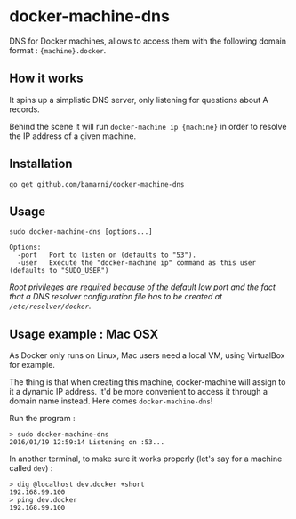 # docker-machine-dns

DNS for Docker machines, allows to access them with the following domain format : `{machine}.docker`.

## How it works

It spins up a simplistic DNS server, only listening for questions about A records.

Behind the scene it will run `docker-machine ip {machine}` in order to resolve the IP address of a given machine.

## Installation

    go get github.com/bamarni/docker-machine-dns

## Usage

    sudo docker-machine-dns [options...]

    Options:
      -port   Port to listen on (defaults to "53").
      -user   Execute the "docker-machine ip" command as this user (defaults to "SUDO_USER")

*Root privileges are required because of the default low port and the fact that a DNS resolver configuration file
has to be created at `/etc/resolver/docker`.*

## Usage example : Mac OSX

As Docker only runs on Linux, Mac users need a local VM, using VirtualBox for example.

The thing is that when creating this machine, docker-machine will assign to it a dynamic IP address.
It'd be more convenient to access it through a domain name instead. Here comes `docker-machine-dns`!

Run the program :

    > sudo docker-machine-dns
    2016/01/19 12:59:14 Listening on :53...

In another terminal, to make sure it works properly (let's say for a machine called `dev`) :

    > dig @localhost dev.docker +short
    192.168.99.100
    > ping dev.docker
    192.168.99.100
